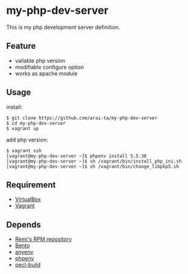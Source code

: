 my-php-dev-server
=================

This is my php development server definition.


Feature
-----------------

* valiable php version
* modifiable configure option
* works as apache module


Usage
-----------------

install:

    $ git clone https://github.com/arai-ta/my-php-dev-server
    $ cd my-php-dev-server
    $ vagrant up

add php version:

    $ vagrant ssh
    [vagrant@my-php-dev-server ~]$ phpenv install 5.5.38
    [vagrant@my-php-dev-server ~]$ sh /vagrant/bin/install_php_ini.sh
    [vagrant@my-php-dev-server ~]$ sh /vagrant/bin/change_libphp5.sh


Requirement
-----------------

* [VirtualBox](https://www.virtualbox.org)
* [Vagrant](https://www.vagrantup.com)


Depends
-----------------

* [Remi's RPM repository](http://rpms.famillecollet.com)
* [Bento](https://atlas.hashicorp.com/bento)
* [anyenv](https://github.com/riywo/anyenv)
* [phpenv](https://github.com/madumlao/phpenv)
* [pecl-build](https://github.com/crocos/pecl-build)

